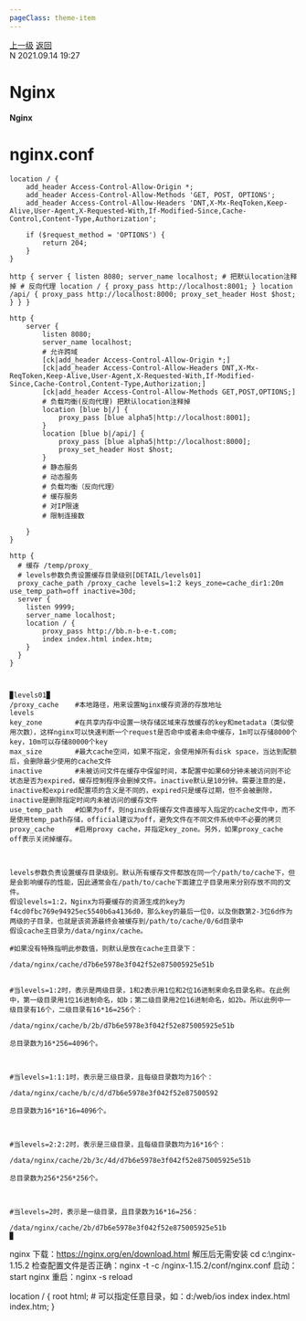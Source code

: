 ```yaml
---
pageClass: theme-item
---
```

<div class="extend-header">
    <div class="info">
        <div class="record">
            <a class="back" href="./">上一级</a>
            <a class="back" href="./">返回</a>
        </div>        
        <div class="mini">
            <span>N 2021.09.14 19:27</span>
        </div>
    </div>
    <div class="content"></div>
</div>
<div class="content-header">
<h1>Nginx</h1><strong>Nginx</strong>
</div>
<div class="static-content">



# nginx.conf

<pre class="hljs nginx"><code><span class="hljs-attribute">location</span> / {  
    <span class="hljs-attribute">add_header</span> Access-Control-Allow-Origin *;
    <span class="hljs-attribute">add_header</span> Access-Control-Allow-Methods <span class="hljs-string">'GET, POST, OPTIONS'</span>;
    <span class="hljs-attribute">add_header</span> Access-Control-Allow-Headers <span class="hljs-string">'DNT,X-Mx-ReqToken,Keep-Alive,User-Agent,X-Requested-With,If-Modified-Since,Cache-Control,Content-Type,Authorization'</span>;

    <span class="hljs-attribute">if</span> (<span class="hljs-variable">$request_method</span> = <span class="hljs-string">'OPTIONS'</span>) {
        <span class="hljs-attribute">return</span> <span class="hljs-number">204</span>;
    }
} </code></pre>


`http {
            server {
                listen 8080;
                server_name localhost;
                # 把默认location注释掉
                # 反向代理
                location / {
                    proxy_pass http://localhost:8001;
                }
                location /api/ {
                    proxy_pass http://localhost:8000;
                    proxy_set_header Host $host;
                }
            }
        }`

```O
http {
    server {
        listen 8080;
        server_name localhost;
        # 允许跨域
        [ck|add_header Access-Control-Allow-Origin *;]
        [ck|add_header Access-Control-Allow-Headers DNT,X-Mx-ReqToken,Keep-Alive,User-Agent,X-Requested-With,If-Modified-Since,Cache-Control,Content-Type,Authorization;]
        [ck|add_header Access-Control-Allow-Methods GET,POST,OPTIONS;]
        # 负载均衡(反向代理) 把默认location注释掉 
        location [blue b|/] {
            proxy_pass [blue alpha5|http://localhost:8001];
        }
        location [blue b|/api/] {
            proxy_pass [blue alpha5|http://localhost:8000];
            proxy_set_header Host $host;
        }
        # 静态服务
        # 动态服务
        # 负载均衡（反向代理）
        # 缓存服务
        # 对IP限速
        # 限制连接数
        
    }
}

http {
  # 缓存 /temp/proxy_
  # levels参数负责设置缓存目录级别[DETAIL/levels01]
  proxy_cache_path /proxy_cache levels=1:2 keys_zone=cache_dir1:20m use_temp_path=off inactive=30d;
  server {
    listen 9999;
    server_name localhost;
    location / {
        proxy_pass http://bb.n-b-e-t.com;
        index index.html index.htm;
    }
  }
}



▉levels01▉
/proxy_cache    #本地路径，用来设置Nginx缓存资源的存放地址
levels          
key_zone        #在共享内存中设置一块存储区域来存放缓存的key和metadata（类似使用次数），这样nginx可以快速判断一个request是否命中或者未命中缓存，1m可以存储8000个key，10m可以存储80000个key
max_size        #最大cache空间，如果不指定，会使用掉所有disk space，当达到配额后，会删除最少使用的cache文件
inactive        #未被访问文件在缓存中保留时间，本配置中如果60分钟未被访问则不论状态是否为expired，缓存控制程序会删掉文件。inactive默认是10分钟。需要注意的是，inactive和expired配置项的含义是不同的，expired只是缓存过期，但不会被删除，inactive是删除指定时间内未被访问的缓存文件
use_temp_path   #如果为off，则nginx会将缓存文件直接写入指定的cache文件中，而不是使用temp_path存储，official建议为off，避免文件在不同文件系统中不必要的拷贝
proxy_cache     #启用proxy cache，并指定key_zone。另外，如果proxy_cache off表示关闭掉缓存。



levels参数负责设置缓存目录级别。默认所有缓存文件都放在同一个/path/to/cache下，但是会影响缓存的性能，因此通常会在/path/to/cache下面建立子目录用来分别存放不同的文件。
假设levels=1:2，Nginx为将要缓存的资源生成的key为f4cd0fbc769e94925ec5540b6a4136d0，那么key的最后一位0，以及倒数第2-3位6d作为两级的子目录，也就是该资源最终会被缓存到/path/to/cache/0/6d目录中
假设cache主目录为/data/nginx/cache。

#如果没有特殊指明此参数值，则默认是放在cache主目录下：

/data/nginx/cache/d7b6e5978e3f042f52e875005925e51b
 

#当levels=1:2时，表示是两级目录，1和2表示用1位和2位16进制来命名目录名称。在此例中，第一级目录用1位16进制命名，如b；第二级目录用2位16进制命名，如2b。所以此例中一级目录有16个，二级目录有16*16=256个：

/data/nginx/cache/b/2b/d7b6e5978e3f042f52e875005925e51b

总目录数为16*256=4096个。

 

#当levels=1:1:1时，表示是三级目录，且每级目录数均为16个：

/data/nginx/cache/b/c/d/d7b6e5978e3f042f52e87500592

总目录数为16*16*16=4096个。

 

#当levels=2:2:2时，表示是三级目录，且每级目录数均为16*16个：

/data/nginx/cache/2b/3c/4d/d7b6e5978e3f042f52e875005925e51b

总目录数为256*256*256个。

 

#当levels=2时，表示是一级目录，且目录数为16*16=256：

/data/nginx/cache/2b/d7b6e5978e3f042f52e875005925e51b
▉

```




nginx
下载：https://nginx.org/en/download.html
解压后无需安装
cd c:\nginx-1.15.2
检查配置文件是否正确：nginx -t -c /nginx-1.15.2/conf/nginx.conf
启动：start nginx
重启：nginx -s reload

location / {
            root   html; # 可以指定任意目录，如：d:/web/ios
            index  index.html index.htm;
        }

</div>